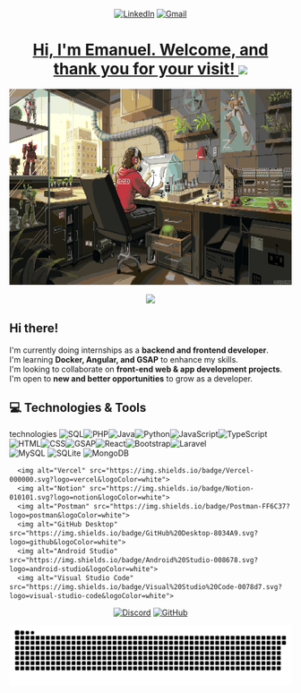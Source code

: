 <p align="center">
  <a href="https://www.linkedin.com/in/emanuel-robinson-ordo%C3%B1ez-hancco-797956355/"><img src="https://img.shields.io/badge/linkedin-%230077B5.svg?style=for-the-badge&logo=linkedin&logoColor=white" alt="LinkedIn"></a>
  <a href="mailto:emarobins.oh@gmail.com"><img src="https://img.shields.io/badge/Gmail-D14836?style=for-the-badge&logo=gmail&logoColor=white" alt="Gmail"></a>
</p>

  <a href="#"><h1 align="center"><b>Hi, I'm Emanuel. Welcome, and thank you for your visit! </b><img src="https://media.giphy.com/media/hvRJCLFzcasrR4ia7z/giphy.gif" width="30"></h1>

<p align="center"><img src="kirokaze.gif" alt="Kirokaze GIF" style="width: 650px; height: 350px;"></p> 

<p align="center">
  <a href="#">
    <img src="https://readme-typing-svg.herokuapp.com?font=Fira+Code&duration=2900&pause=1000&color=F7D433&center=true&vCenter=true&width=435&lines=SOFTWARE+DEVELOPER+IN+PROGRESS;BACKEND+EXPERIENCE;FRONTEND+EXPERIENCE;beyond+skills%2C+a+good+human+being."/>
  </a>
</p>


## Hi there!

I'm currently doing internships as a **backend and frontend developer**.  
I'm learning **Docker, Angular, and GSAP** to enhance my skills.  
I'm looking to collaborate on **front-end web & app development projects**.  
I'm open to **new and better opportunities** to grow as a developer.  


## 💻 Technologies & Tools  
technologies
    <img alt="SQL" src="https://custom-icon-badges.demolab.com/badge/SQL-025E8C.svg?logo=database&logoColor=white"><img alt="PHP" src="https://img.shields.io/badge/PHP-777BB4.svg?logo=php&logoColor=white"><img alt="Java" src="https://custom-icon-badges.demolab.com/badge/Java-007396.svg?logo=java&logoColor=white"><img alt="Python" src="https://img.shields.io/badge/Python-14354C.svg?logo=python&logoColor=white"><img alt="JavaScript" src="https://img.shields.io/badge/JavaScript-F7DF1E.svg?logo=javascript&logoColor=black"><img alt="TypeScript" src="https://img.shields.io/badge/TypeScript-007ACC.svg?logo=typescript&logoColor=white">
<br><img alt="HTML" src="https://img.shields.io/badge/HTML-E34F26.svg?logo=html5&logoColor=white"><img alt="CSS" src="https://img.shields.io/badge/CSS-1572B6.svg?logo=css3&logoColor=white"><img alt="GSAP" src="https://img.shields.io/badge/GSAP-88CE02.svg?logo=greensock&logoColor=white"><img alt="React" src="https://img.shields.io/badge/React-20232a.svg?logo=react&logoColor=%2361DAFB"><img alt="Bootstrap" src="https://img.shields.io/badge/Bootstrap-7952B3.svg?logo=bootstrap&logoColor=white"><img alt="Laravel" src="https://img.shields.io/badge/Laravel-FF2D20.svg?logo=laravel&logoColor=white">
<br>
<img alt="MySQL" src="https://img.shields.io/badge/MySQL-00f.svg?logo=mysql&logoColor=white">
      <img alt="SQLite" src="https://img.shields.io/badge/SQLite-07405e.svg?logo=sqlite&logoColor=white">
      <img alt="MongoDB" src="https://img.shields.io/badge/MongoDB-4ea94b.svg?logo=mongodb&logoColor=white">
   
      <img alt="Vercel" src="https://img.shields.io/badge/Vercel-000000.svg?logo=vercel&logoColor=white">
      <img alt="Notion" src="https://img.shields.io/badge/Notion-010101.svg?logo=notion&logoColor=white">
      <img alt="Postman" src="https://img.shields.io/badge/Postman-FF6C37?logo=postman&logoColor=white">
      <img alt="GitHub Desktop" src="https://img.shields.io/badge/GitHub%20Desktop-8034A9.svg?logo=github&logoColor=white">
      <img alt="Android Studio" src="https://img.shields.io/badge/Android%20Studio-008678.svg?logo=android-studio&logoColor=white">
      <img alt="Visual Studio Code" src="https://img.shields.io/badge/Visual%20Studio%20Code-0078d7.svg?logo=visual-studio-code&logoColor=white">


<p align="center">
  <a href="https://discord.com/users/emanuel_oh"><img src="https://img.shields.io/badge/Discord-%235865F2.svg?style=for-the-badge&logo=discord&logoColor=white" alt="Discord"></a>
  <a href="https://github.com/EmanuelRobinson"><img src="https://img.shields.io/badge/github-%23121011.svg?style=for-the-badge&logo=github&logoColor=white" alt="GitHub"></a>
</p>

<p align="center">
  <img src="https://raw.githubusercontent.com/EmanuelRobinson/EmanuelRobinson/output/snake.svg" alt="Snake animation" />
</p>
